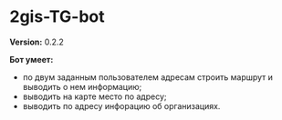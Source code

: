 # 2gis-TG-bot
**Version:** 0.2.2

**Бот умеет:** 
- по двум заданным пользователем адресам строить маршрут и выводить о нем информацию;
- выводить на карте место по адресу;
- выводить по адресу инфорацию об организациях.